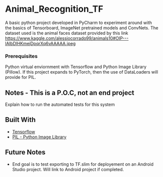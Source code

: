 # Animal_Recognition_TF

A basic python project developed in PyCharm to experiment around with the basics of Tensorboard, ImageNet pretrained models and ConvNets. The dataset used is the animal faces dataset provided by this link https://www.kaggle.com/alessiocorrado99/animals10#OIP---lAIbDlHKmejDpqrXq6vAAAAA.jpeg

### Prerequisites

Python virtual enviornment with Tensorflow and Python Image Library (Pillow). If this project expands to PyTorch, then the use of DataLoaders will provide for PIL.

## Notes - This is a P.O.C, not an end project

Explain how to run the automated tests for this system

## Built With

* [Tensorflow](https://www.tensorflow.org/api_docs/python/)
* [PIL - Python Image Library](https://pillow.readthedocs.io/en/stable/)

## Future Notes

* End goal is to test exporting to TF.slim for deployement on an Android Studio project. Will link to Android project if completed.
